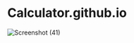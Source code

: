 # Calculator.github.io

![Screenshot (41)](https://user-images.githubusercontent.com/68122183/138050340-bb423c30-5169-4fba-b7f1-b5368c841119.png)

